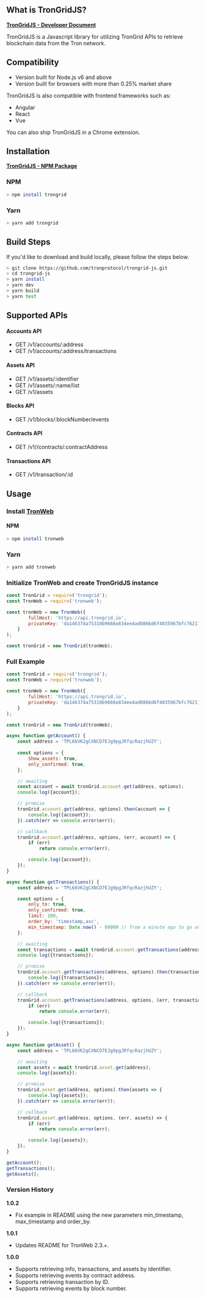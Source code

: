 ## What is TronGridJS?

__[TronGridJS - Developer Document](https://developers.tron.network/docs/trongrid-js-intro)__

TronGridJS is a Javascript library for utilizing TronGrid APIs to retrieve blockchain data from the Tron network.

## Compatibility
- Version built for Node.js v6 and above
- Version built for browsers with more than 0.25% market share

TronGridJS is also compatible with frontend frameworks such as:
- Angular 
- React
- Vue

You can also ship TronGridJS in a Chrome extension.

## Installation

__[TronGridJS - NPM Package](https://www.npmjs.com/package/trongrid)__

### NPM
```bash
> npm install trongrid
```

### Yarn
```bash
> yarn add trongrid
```

## Build Steps

If you'd like to download and build locally, please follow the steps below.
```bash
> git clone https://github.com/tronprotocol/trongrid-js.git
> cd trongrid-js
> yarn install
> yarn dev
> yarn build
> yarn test
```

## Supported APIs

#### Accounts API

* GET /v1/accounts/:address
* GET /v1/accounts/:address/transactions

#### Assets API

* GET /v1/assets/:identifier
* GET /v1/assets/:name/list
* GET /v1/assets

#### Blocks API

* GET /v1/blocks/:blockNumber/events

#### Contracts API

* GET /v1//contracts/:contractAddress

#### Transactions API 

* GET /v1/transaction/:id


## Usage

### Install [TronWeb](https://github.com/tronprotocol/tron-web)

#### NPM
```bash
> npm install tronweb
```

### Yarn
```bash
> yarn add tronweb
```

### Initialize TronWeb and create TronGridJS instance

```js
const TronGrid = require('trongrid');
const TronWeb = require('tronweb');

const tronWeb = new TronWeb({
        fullHost: 'https://api.trongrid.io',
        privateKey: 'da146374a75310b9666e834ee4ad0866d6f4035967bfc76217c5a495fff9f0d0'
    }
);

const tronGrid = new TronGrid(tronWeb);
```

### Full Example

```js
const TronGrid = require('trongrid');
const TronWeb = require('tronweb');

const tronWeb = new TronWeb({
        fullHost: 'https://api.trongrid.io',
        privateKey: 'da146374a75310b9666e834ee4ad0866d6f4035967bfc76217c5a495fff9f0d0'
    }
);

const tronGrid = new TronGrid(tronWeb);

async function getAccount() {
    const address = 'TPL66VK2gCXNCD7EJg9pgJRfqcRazjhUZY';
    
    const options = {
        Show_assets: true,
        only_confirmed: true,
    };

    // awaiting
    const account = await tronGrid.account.get(address, options);
    console.log({account});

    // promise
    tronGrid.account.get(address, options).then(account => {
        console.log({account});
    }).catch(err => console.error(err));

    // callback
    tronGrid.account.get(address, options, (err, account) => {
        if (err)
            return console.error(err);

        console.log({account});
    });
}

async function getTransactions() {
    const address = 'TPL66VK2gCXNCD7EJg9pgJRfqcRazjhUZY';

    const options = {
        only_to: true,
        only_confirmed: true,
        limit: 100,
        order_by: 'timestamp,asc',
        min_timestamp: Date.now() - 60000 // from a minute ago to go on
    };

    // awaiting
    const transactions = await tronGrid.account.getTransactions(address, options);
    console.log({transactions});

    // promise
    tronGrid.account.getTransactions(address, options).then(transactions => {
        console.log({transactions});
    }).catch(err => console.error(err));

    // callback
    tronGrid.account.getTransactions(address, options, (err, transactions) => {
        if (err)
            return console.error(err);

        console.log({transactions});
    });
}

async function getAsset() {
    const address = 'TPL66VK2gCXNCD7EJg9pgJRfqcRazjhUZY';

    // awaiting
    const assets = await tronGrid.asset.get(address);
    console.log({assets});

    // promise
    tronGrid.asset.get(address, options).then(assets => {
        console.log({assets});
    }).catch(err => console.error(err));

    // callback
    tronGrid.asset.get(address, options, (err, assets) => {
        if (err)
            return console.error(err);

        console.log({assets});
    });
}

getAccount();
getTransactions();
getAssets();
```

### Version History

__1.0.2__
* Fix example in README using the new parameters min_timestamp, max_timestamp and order_by.

__1.0.1__
* Updates README for TronWeb 2.3.+.


__1.0.0__
* Supports retrieving info, transactions, and assets by identifier.
* Supports retrieving events by contract address. 
* Supports retrieving transaction by ID.
* Supports retrieving events by block number.
